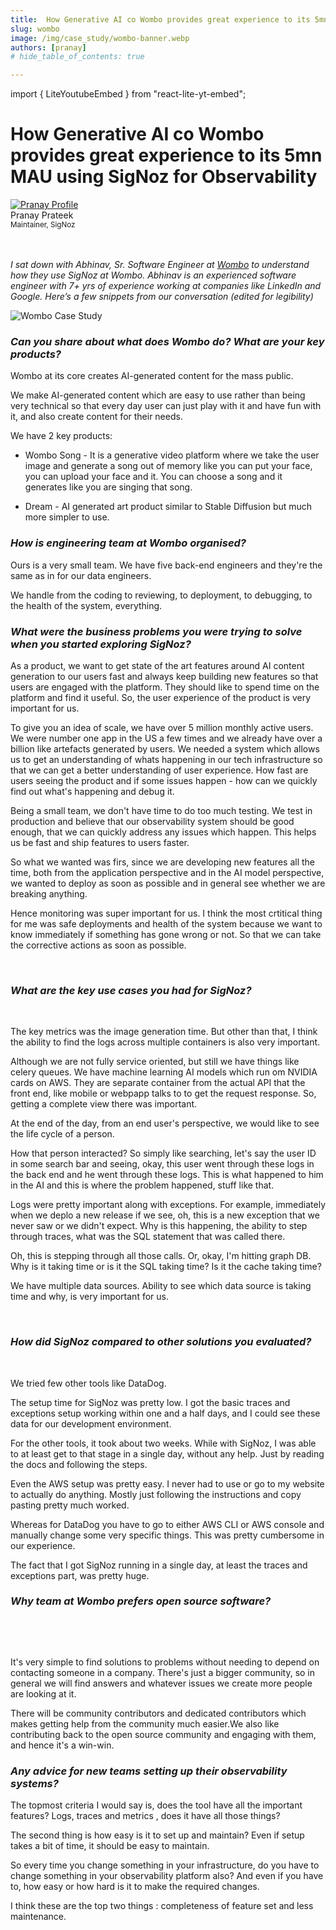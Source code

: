 ```yaml
---
title:  How Generative AI co Wombo provides great experience to its 5mn MAU using SigNoz for Observability
slug: wombo
image: /img/case_study/wombo-banner.webp
authors: [pranay]
# hide_table_of_contents: true

---
```

import { LiteYoutubeEmbed } from "react-lite-yt-embed";

# How Generative AI co Wombo provides great experience to its 5mn MAU using SigNoz for Observability

<head>
  <link rel="canonical" href="https://signoz.io/case-study/wombo/"/>
  <meta property="og:image" content="https://signoz.io/img/case_study/wombo-banner.webp"/>
  <meta name ="twitter:image" content="https://signoz.io/img/case_study/wombo-banner.webp"/>
</head>

<div class="avatar">
  <a
    class="avatar__photo-link avatar__photo avatar__photo--lg"
    href="https://twitter.com/pranay01">
    <img
      alt="Pranay Profile"
      src="/img/authors/pranay_profile_pic.webp" />
  </a>
  <div class="avatar__intro">
    <div class="avatar__name">Pranay Prateek</div>
    <small class="avatar__subtitle">
      Maintainer, SigNoz
    </small>
  </div>
</div>

<br />
<br />


*I sat down with Abhinav, Sr. Software Engineer at <a href = "https://wombo.ai" rel="noopener noreferrer nofollow" target="_blank" >Wombo</a> to understand how they use SigNoz at Wombo. Abhinav is an experienced software engineer with 7+ yrs of experience working at companies like LinkedIn and Google. Here’s a few snippets from our conversation (edited for legibility)*


![Wombo Case Study](/img/case_study/wombo-banner.webp)

### *Can you share about what does Wombo do? What are your key products?*

Wombo at its core creates AI-generated content for the mass public.

We make AI-generated content which are easy to use rather than being very technical so that every day user can just play with it and have fun with it, and also create content for their needs.

We have 2 key products:
- Wombo Song - It is a generative video platform where we take the user image and generate a song out of memory like you can put your face, you can upload your face and it. You can choose a song and it generates like you are singing that song.

- Dream - AI generated art product similar to Stable Diffusion but much more simpler to use.


### *How is engineering team at Wombo organised?*

Ours is a very small team. We have five back-end engineers and they're the same as in for our data engineers.

We handle from the coding to reviewing, to deployment, to debugging, to the health of the system, everything.


### *What were the business problems you were trying to solve when you started exploring SigNoz?*

As a product, we want to get state of the art features around AI content generation to our users fast and always keep building new features so that users are engaged with the platform. They should like to spend time on the platform and find it useful. So, the user experience of the product is very important for us.


To give you an idea of scale, we have over 5 million monthly active users. We were number one app in the US a few times and we already have over a billion like artefacts generated by users. We needed a system which allows us to get an understanding of whats happening in our tech infrastructure so that we can get a better understanding of user experience. How fast are users seeing the product and if some issues happen - how can we quickly find out what's happening and debug it.

Being a small team, we don't have time to do too much testing. We test in production and believe that our observability system should be good enough, that we can quickly address any issues which happen. This helps us be fast and ship features to users faster.

So what we wanted was firs, since we are developing new features all the time, both from the application perspective and in the AI model perspective, we wanted to deploy as soon as possible and in general see whether we are breaking anything.

Hence monitoring was super important for us. I think the most crtitical thing for me was safe deployments and health of the system because we want to know immediately if something has gone wrong or not. So that we can take the corrective actions as soon as possible.

<p>&nbsp;</p>

### *What are the key use cases you had for SigNoz?*


<LiteYoutubeEmbed id="vUpSEASieKs" mute={false} />
<p>&nbsp;</p>


The key metrics was the image generation time. But other than that, I think the ability to find the logs across multiple containers is also very important.


Although we are not fully service oriented, but still we have things like celery queues. We have machine learning AI models which run om NVIDIA cards on AWS. They are separate container from the actual API that the front end, like mobile or webpapp talks to to get the request response. So, getting a complete view there was important.

At the end of the day, from an end user's perspective, we would like to see the life cycle of a person.

How that person interacted? So simply like searching, let's say the user ID in some search bar and seeing, okay, this user went through these logs in the back end and he went through these logs. This is what happened to him in the AI and this is where the problem happened, stuff like that.

Logs were pretty important along with exceptions. For example, immediately when we deplo a new release if we see, oh, this is a new exception that we never saw or we didn't expect. Why is this happening, the ability to step through traces, what was the SQL statement that was called there.

Oh, this is stepping through all those calls. Or, okay, I'm hitting graph DB. Why is it taking time or is it the SQL taking time? Is it the cache taking time?

We have multiple data sources. Ability to see which data source is taking time and why, is very important for us.


<p>&nbsp;</p>


### *How did SigNoz compared to other solutions you evaluated?*


<LiteYoutubeEmbed id="cuRyrvZpYV4" mute={false} />

<p>&nbsp;</p>

We tried few other tools like DataDog.

The setup time for SigNoz was pretty low. I got the basic traces and exceptions setup working within one and a half days, and I could see these data for our development environment.

For the other tools, it took about two weeks. While with SigNoz, I was able to at least get to that stage in a single day, without any help. Just by reading the docs and following the steps.

Even the AWS setup was pretty easy. I never had to use or go to my website to actually do anything. Mostly just following the instructions and copy pasting pretty much worked.

Whereas for DataDog you have to go to either AWS CLI or AWS console and manually change some very specific things. This was pretty cumbersome in our experience.

The fact that I got SigNoz running in a single day, at least the traces and exceptions part, was pretty huge.

### *Why team at Wombo prefers open source software?*
<p>&nbsp;</p>


<LiteYoutubeEmbed id="AO3tpixbf8M" mute={false} />

<p>&nbsp;</p>

It's very simple to find solutions to problems without needing to depend on contacting someone in a company. There's just a bigger community, so in general we will find answers and whatever issues we create more people are looking at it.

There will be community contributors and dedicated contributors which makes getting help from the community much easier.We also like contributing back to the open source community and engaging with them, and hence it's a win-win.


### *Any advice for new teams setting up their observability systems?*

The topmost criteria I would say is, does the tool have all the important features? Logs, traces and metrics , does it have all those things?

The second thing is how easy is it to set up and maintain? Even if setup takes a bit of time, it should be easy to maintain.

So every time you change something in your infrastructure, do you have to change something in your observability platform also? And even if you have to, how easy or how hard is it to make the required changes.

I think these are the top two things : completeness of feature set and less maintenance.